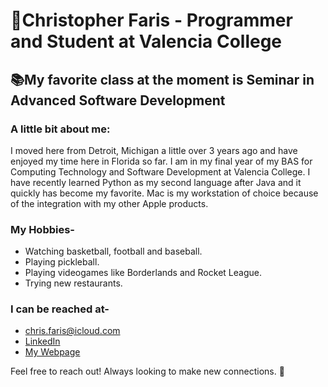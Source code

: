 # 👋Christopher Faris - Programmer and Student at Valencia College

## 📚My favorite class at the moment is Seminar in Advanced Software Development

### A little bit about me:

I moved here from Detroit, Michigan a little over 3 years ago and have enjoyed my time here in Florida so far.
I am in my final year of my BAS for Computing Technology and Software Development at Valencia College.
I have recently learned Python as my second language after Java and it quickly has become my favorite. Mac is
my workstation of choice because of the integration with my other Apple products.

### My Hobbies-

- Watching basketball, football and baseball.
- Playing pickleball.
- Playing videogames like Borderlands and Rocket League.
- Trying new restaurants.

### I can be reached at-

- chris.faris@icloud.com
- [LinkedIn](https://www.linkedin.com/in/christopher-faris-58145328a/)
- [My Webpage](https://chrisfaris.infinityfreeapp.com/)

Feel free to reach out! Always looking to make new connections. 🙂
